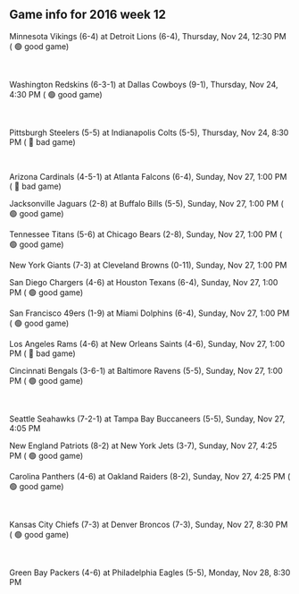 ## Game info for 2016 week 12
Minnesota Vikings (6-4) at Detroit Lions (6-4), Thursday, Nov 24, 12:30 PM (	:green_circle: good game)


<br/>

Washington Redskins (6-3-1) at Dallas Cowboys (9-1), Thursday, Nov 24, 4:30 PM (	:green_circle: good game)


<br/>

Pittsburgh Steelers (5-5) at Indianapolis Colts (5-5), Thursday, Nov 24, 8:30 PM (	:red_circle: bad game)


<br/>

Arizona Cardinals (4-5-1) at Atlanta Falcons (6-4), Sunday, Nov 27, 1:00 PM (	:red_circle: bad game)

Jacksonville Jaguars (2-8) at Buffalo Bills (5-5), Sunday, Nov 27, 1:00 PM (	:green_circle: good game)

Tennessee Titans (5-6) at Chicago Bears (2-8), Sunday, Nov 27, 1:00 PM (	:green_circle: good game)

New York Giants (7-3) at Cleveland Browns (0-11), Sunday, Nov 27, 1:00 PM

San Diego Chargers (4-6) at Houston Texans (6-4), Sunday, Nov 27, 1:00 PM (	:green_circle: good game)

San Francisco 49ers (1-9) at Miami Dolphins (6-4), Sunday, Nov 27, 1:00 PM (	:green_circle: good game)

Los Angeles Rams (4-6) at New Orleans Saints (4-6), Sunday, Nov 27, 1:00 PM (	:red_circle: bad game)

Cincinnati Bengals (3-6-1) at Baltimore Ravens (5-5), Sunday, Nov 27, 1:00 PM (	:green_circle: good game)


<br/>

Seattle Seahawks (7-2-1) at Tampa Bay Buccaneers (5-5), Sunday, Nov 27, 4:05 PM

New England Patriots (8-2) at New York Jets (3-7), Sunday, Nov 27, 4:25 PM (	:green_circle: good game)

Carolina Panthers (4-6) at Oakland Raiders (8-2), Sunday, Nov 27, 4:25 PM (	:green_circle: good game)


<br/>

Kansas City Chiefs (7-3) at Denver Broncos (7-3), Sunday, Nov 27, 8:30 PM (	:green_circle: good game)


<br/>

Green Bay Packers (4-6) at Philadelphia Eagles (5-5), Monday, Nov 28, 8:30 PM

